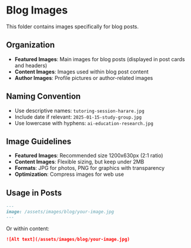 # Blog Images

This folder contains images specifically for blog posts.

## Organization

- **Featured Images**: Main images for blog posts (displayed in post cards and headers)
- **Content Images**: Images used within blog post content
- **Author Images**: Profile pictures or author-related images

## Naming Convention

- Use descriptive names: `tutoring-session-harare.jpg`
- Include date if relevant: `2025-01-15-study-group.jpg`
- Use lowercase with hyphens: `ai-education-research.jpg`

## Image Guidelines

- **Featured Images**: Recommended size 1200x630px (2:1 ratio)
- **Content Images**: Flexible sizing, but keep under 2MB
- **Formats**: JPG for photos, PNG for graphics with transparency
- **Optimization**: Compress images for web use

## Usage in Posts

```markdown
---
image: /assets/images/blog/your-image.jpg
---
```

Or within content:
```markdown
![Alt text](/assets/images/blog/your-image.jpg)
```
